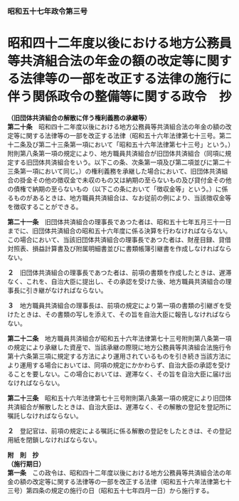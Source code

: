 ### 昭和五十七年政令第三号  
# 昭和四十二年度以後における地方公務員等共済組合法の年金の額の改定等に関する法律等の一部を改正する法律の施行に伴う関係政令の整備等に関する政令　抄  
  
**（旧団体共済組合の解散に伴う権利義務の承継等）**  
**第二十条**　昭和四十二年度以後における地方公務員等共済組合法の年金の額の改定等に関する法律等の一部を改正する法律（昭和五十六年法律第七十三号。第二十二条及び第二十三条第一項において「昭和五十六年法律第七十三号」という。）附則第八条第一項の規定により、地方職員共済組合が旧団体共済組合（同項に規定する旧団体共済組合をいう。以下この条、次条第一項及び第二項並びに第二十三条第一項において同じ。）の権利義務を承継した場合において、旧団体共済組合の掛金その他の徴収金で未収のもの又は納期の至らないもの及び貸付金その他の債権で納期の至らないもの（以下この条において「徴収金等」という。）に係るものがあるときは、地方職員共済組合は、なお従前の例により、当該徴収金等を徴収することができる。  
  
**第二十一条**　旧団体共済組合の理事長であつた者は、昭和五十七年五月三十一日までに、旧団体共済組合の昭和五十六年度に係る決算を行わなければならない。この場合において、当該旧団体共済組合の理事長であつた者は、財産目録、貸借対照表、損益計算書及び附属明細書並びに書類帳簿引継書を作成しなければならない。  
  
**２**　旧団体共済組合の理事長であつた者は、前項の書類を作成したときは、遅滞なく、これを、自治大臣に提出し、その承認を受けた後、地方職員共済組合の理事長に引き継がなければならない。  
  
**３**　地方職員共済組合の理事長は、前項の規定により第一項の書類の引継ぎを受けたときは、その書類の写しを添えて、その旨を自治大臣に報告しなければならない。  
  
**第二十二条**　地方職員共済組合が昭和五十六年法律第七十三号附則第八条第一項の規定により承継した資産で、当該承継の際現に地方公務員等共済組合法施行令第十六条第三項に規定する方法により運用されているものを引き続き当該方法により運用する場合においては、同項の規定にかかわらず、自治大臣の承認を受けることを要しない。この場合においては、遅滞なく、その旨を自治大臣に届け出なければならない。  
  
**第二十三条**　昭和五十六年法律第七十三号附則第八条第一項の規定により旧団体共済組合が解散したときは、自治大臣は、遅滞なく、その解散の登記を登記所に嘱託しなければならない。  
  
**２**　登記官は、前項の規定による嘱託に係る解散の登記をしたときは、その登記用紙を閉鎖しなければならない。  
  
**附　則　抄**  
**（施行期日）**  
**第一条**　この政令は、昭和四十二年度以後における地方公務員等共済組合法の年金の額の改定等に関する法律等の一部を改正する法律（昭和五十六年法律第七十三号）第四条の規定の施行の日（昭和五十七年四月一日）から施行する。  
  
